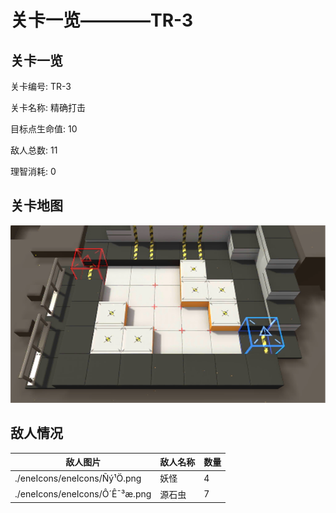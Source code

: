 # 关卡一览————TR-3


## 关卡一览

关卡编号: TR-3

关卡名称: 精确打击

目标点生命值: 10

敌人总数: 11

理智消耗: 0


## 关卡地图
![TR-3](./oprMap/TR-3.png)

## 敌人情况

| 敌人图片 | 敌人名称 | 数量  |
|---------|-----|-----|
| ./eneIcons/eneIcons/Ñý¹Ö.png| 妖怪  |   4  |
| ./eneIcons/eneIcons/Ô´Ê¯³æ.png| 源石虫  |   7  |
